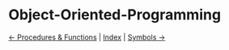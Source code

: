 # Object-Oriented-Programming

[← Procedures & Functions](./procedures_and_functions.md) | [Index](../readme.md) | [Symbols →](./symbols.md)

